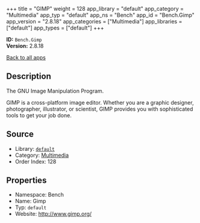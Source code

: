 ﻿+++
title = "GIMP"
weight = 128
app_library = "default"
app_category = "Multimedia"
app_typ = "default"
app_ns = "Bench"
app_id = "Bench.Gimp"
app_version = "2.8.18"
app_categories = ["Multimedia"]
app_libraries = ["default"]
app_types = ["default"]
+++

**ID:** `Bench.Gimp`  
**Version:** 2.8.18  
<!--more-->

[Back to all apps](/apps/)

## Description
The GNU Image Manipulation Program.

GIMP is a cross-platform image editor.
Whether you are a graphic designer, photographer, illustrator, or scientist,
GIMP provides you with sophisticated tools to get your job done.

## Source

* Library: [`default`](/app_libraries/default)
* Category: [Multimedia](/app_categories/multimedia)
* Order Index: 128

## Properties

* Namespace: Bench
* Name: Gimp
* Typ: `default`
* Website: <http://www.gimp.org/>

